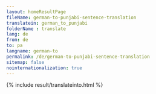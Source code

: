```yaml
---
layout: homeResultPage
fileName: german-to-punjabi-sentence-translation
translatein: german_to_punjabi
folderName : translate
lang: de
from: de
to: pa
langname: german-to
permalink: /de/german-to-punjabi-sentence-translation
sitemap: false
nointernationalization: true
---
```

{% include result/translateinto.html %}

<script src="/js/result/translation.js" data-foldername="{{page.folderName}}" data-lang="{{page.lang}}"></script>
